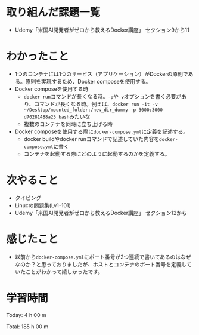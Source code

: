 # 取り組んだ課題一覧
- Udemy「米国AI開発者がゼロから教えるDocker講座」 セクション9から11

# わかったこと
- 1つのコンテナには1つのサービス（アプリケーション）がDockerの原則である。原則を実現するため、Docker composeを使用する。
- Docker composeを使用する時
  - `docker run`コマンドが長くなる時。`-p`や`-v`オプションを書く必要があり、コマンドが長くなる時。例えば、`docker run -it -v ~/Desktop/mounted_folder:/new_dir_dummy -p 3000:3000 d70281488a25 bash`みたいな
  - 複数のコンテナを同時に立ち上げる時
- Docker composeを使用する際に`docker-compose.yml`に定義を記述する。
  - docker buildやdocker runコマンドで記述していた内容を`docker-compose.yml`に書く
  - コンテナを起動する際にどのように起動するのかを定義する。

# 次やること
- タイピング
- Linucの問題集(Lv1-101)
- Udemy「米国AI開発者がゼロから教えるDocker講座」 セクション12から

# 感じたこと
- 以前から`docker-compose.yml`にポート番号が2つ連続で書いてあるのはなぜなのか？と思っておりましたが、ホストとコンテナのポート番号を定義していたことがわかって嬉しかったです。

# 学習時間
Today: 4 h 00 m

Total: 185 h 00 m
